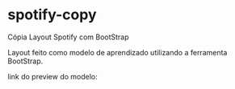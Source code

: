 # spotify-copy
Cópia Layout Spotify com BootStrap

Layout feito como modelo de aprendizado utilizando a ferramenta BootStrap.

link do preview do modelo:

<a href="spotify-luanalmeida18.netlify.app"></a>
